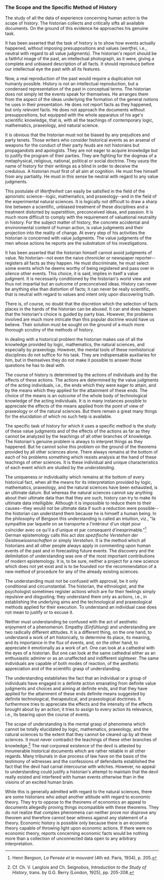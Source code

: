 ### The Scope and the Specific Method of History

The study of all the data of experience concerning human action is the scope of history. The historian collects and critically sifts all available documents. On the ground of this evidence he approaches his genuine task.

It has been asserted that the task of history is to show how events actually happened, without imposing presuppositions and values (*wertfrei*, i.e., neutral with regard to all value judgments). The historian's report should be a faithful image of the past, an intellectual photograph, as it were, giving a complete and unbiased description of all facts. It should reproduce before our intellectual eye the past with all its features.

Now, a real reproduction of the past would require a duplication not humanly possible. History is not an intellectual reproduction, but a condensed representation of the past in conceptual terms. The historian does not simply let the events speak for themselves. He arranges them from the aspect of the ideas underlying the formation of the general notions he uses in their presentation. He does not report facts as they happened, but only *relevant* facts. He does not approach the documents without presuppositions, but equipped with the whole apparatus of his age's scientific knowledge, that is, with all the teachings of contemporary logic, mathematics, praxeology, and natural science.

It is obvious that the historian must not be biased by any prejudices and party tenets. Those writers who consider historical events as an arsenal of weapons for the conduct of their party feuds are not historians but propagandists and apologists. They are not eager to acquire knowledge but to justify the program of their parties. They are fighting for the dogmas of a metaphysical, religious, national, political or social doctrine. They usurp the name of history for their writings as a blind in order to deceive the credulous. A historian must first of all aim at cognition. He must free himself from any partiality. He must in this sense be neutral with regard to any value judgments.

This postulate of *Wertfreiheit* can easily be satisfied in the field of the aprioristic science--logic, mathematics, and praxeology--and in the field of the experimental natural sciences. It is logically not difficult to draw a sharp line between a scientific, unbiased treatment of these disciplines and a treatment distorted by superstition, preconceived ideas, and passion. It is much more difficult to comply with the requirement of valuational neutrality in history. For the subject matter of history, the concrete accidental and environmental content of human action, is value judgments and their projection into the reality of change. At every step of his activities the historian is concerned with value judgments. The value judgments of the men whose actions he reports are the substratum of his investigations.

It has been asserted that the historian himself cannot avoid judgments of value. No historian--not even the naive chronicler or newspaper reporter--registers all facts as they happen. He must discriminate, he must select some events which he deems worthy of being registered and pass over in silence other events. This choice, it is said, implies in itself a value judgment. It is necessarily conditioned by the historian's world view and thus not impartial but an outcome of preconceived ideas. History can never be anything else than distortion of facts; it can never be really scientific, that is neutral with regard to values and intent only upon discovering truth.

There is, of course, no doubt that the discretion which the selection of facts places in the hands of the historian can be abused. It can and does happen that the historian's choice is guided by party bias. However, the problems involved are much more intricate than this popular doctrine would have us believe. Their solution must be sought on the ground of a much more thorough scrutiny of the methods of history.

In dealing with a historical problem the historian makes use of all the knowledge provided by logic, mathematics, the natural sciences, and especially by praxeology. However, the mental tools of these nonhistorical disciplines do not suffice for his task. They are indispensable auxiliaries for him, but in themselves they do not make it possible to answer those questions he has to deal with.

The course of history is determined by the actions of individuals and by the effects of these actions. The actions are determined by the value judgments of the acting individuals, i.e., the ends which they were eager to attain, and by the means which they applied for the attainment of these ends. The choice of the means is an outcome of the whole body of technological knowledge of the acting individuals. It is in many instances possible to appreciate the effects of the means applied from the point of view of praxeology or of the natural sciences. But there remain a great many things for the elucidation of which no such help is available.

The specific task of history for which it uses a specific method is the study of these value judgments and of the effects of the actions as far as they cannot be analyzed by the teachings of all other branches of knowledge. The historian's genuine problem is always to interpret things as they happened. But he cannot solve this problem on the ground of the theorems provided by all other sciences alone. There always remains at the bottom of each of his problems something which resists analysis at the hand of these teachings of other sciences. It is these individual and unique characteristics of each event which are studied by the *understanding*.

The uniqueness or individuality which remains at the bottom of every historical fact, when all the means for its interpretation provided by logic, mathematics, praxeology, and the natural sciences have been exhausted, is an ultimate datum. But whereas the natural sciences cannot say anything about their ultimate data than that they are such, history can try to make its ultimate data intelligible. Although it is impossible to reduce them to their causes--they would not be ultimate data if such a reduction were possible--the historian can understand them because he is himself a human being. In the philosophy of Bergson this understanding is called an intuition, viz., "la sympathie par laquelle on se transporte a l'intérieur d'un objet pour coïncider avec ce qu'il a d'unique et par consequent d'inexprimable."[^15] German epistemology calls this act *das spezifische Verstehen der* *Geisteswissenschaften* or simply *Verstehen*. It is the method which all historians and all other people always apply in commenting upon human events of the past and in forecasting future events. The discovery and the delimitation of understanding was one of the most important contributions of modern epistemology. It is, to be sure, neither a project for a new science which does not yet exist and is to be founded nor the recommendation of a new method of procedure for any of the already existing sciences.

[^15]: Henri Bergson, *La Pensée et le mouvant* (4th  ed. Paris, 1934), p. 205.

The understanding must not be confused with approval, be it only conditional and circumstantial. The historian, the ethnologist, and the psychologist sometimes register actions which are for their feelings simply repulsive and disgusting; they understand them only as actions, i.e., in establishing the underlying aims and the technological and praxeological methods applied for their execution. To understand an individual case does not mean to justify or to excuse it.

Neither must understanding be confused with the act of aesthetic enjoyment of a phenomenon. Empathy (*Einfühlung*) and understanding are two radically different attitudes. It is a different thing, on the one hand, to understand a work of art historically, to determine its place, its meaning, and its importance in the flux of events, and, on the other hand, to appreciate it emotionally as a work of art. One can look at a cathedral with the eyes of a historian. But one can look at the same cathedral either as an enthusiastic admirer or as an unaffected and indifferent sightseer. The same individuals are capable of both modes of reaction, of the aesthetic appreciation and of the scientific grasp of understanding.

The understanding establishes the fact that an individual or a group of individuals have engaged in a definite action emanating from definite value judgments and choices and aiming at definite ends, and that they have applied for the attainment of these ends definite means suggested by definite technological, therapeutical, and praxeological doctrines. It furthermore tries to appreciate the effects and the intensity of the effects brought about by an action; it tries to assign to every action its relevance, i.e., its bearing upon the course of events.

The scope of understanding is the mental grasp of phenomena which cannot be totally elucidated by logic, mathematics, praxeology, and the natural sciences to the extent that they cannot be cleared up by all these sciences. It must never contradict the teachings of these other branches of knowledge.[^16] The real corporeal existence of the devil is attested by innumerable historical documents which are rather reliable in all other regards. Many tribunals in due process of law have on the basis of the testimony of witnesses and the confessions of defendants established the fact that the devil had carnal intercourse with witches. However, no appeal to understanding could justify a historian's attempt to maintain that the devil really existed and interfered with human events otherwise than in the visions of an excited human brain.

[^16]: Cf. Ch. V. Langlois and Ch. Seignobos, *Introduction to the Study of History*, trans. by G.G. Berry (London, 1925), pp. 205-208.

While this is generally admitted with regard to the natural sciences, there are some historians who adopt another attitude with regard to economic theory. They try to oppose to the theorems of economics an appeal to documents allegedly proving things incompatible with these theorems. They do not realize that complex phenomena can neither prove nor disprove any theorem and therefore cannot bear witness against any statement of a theory. Economic history is possible only because there is an economic theory capable of throwing light upon economic actions. If there were no economic theory, reports concerning economic facts would be nothing more than a collection of unconnected data open to any arbitrary interpretation.
